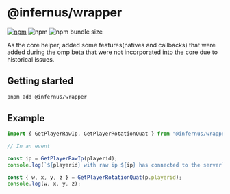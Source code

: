 # @infernus/wrapper

[![npm](https://img.shields.io/npm/v/@infernus/wrapper)](https://www.npmjs.com/package/@infernus/wrapper) ![npm](https://img.shields.io/npm/dy/@infernus/wrapper) ![npm bundle size](https://img.shields.io/bundlephobia/minzip/@infernus/wrapper)

As the core helper, added some features(natives and callbacks) that were added during the omp beta that were not incorporated into the core due to historical issues.

## Getting started

```sh
pnpm add @infernus/wrapper
```

## Example

```ts
import { GetPlayerRawIp, GetPlayerRotationQuat } from "@infernus/wrapper";

// In an event

const ip = GetPlayerRawIp(playerid);
console.log(`${playerid} with raw ip ${ip} has connected to the server`);

const { w, x, y, z } = GetPlayerRotationQuat(p.playerid);
console.log(w, x, y, z);
```

